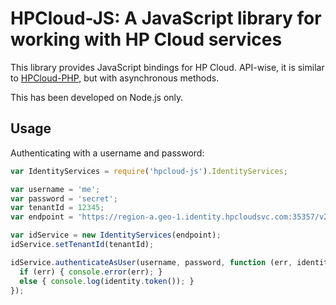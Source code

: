 # HPCloud-JS: A JavaScript library for working with HP Cloud services

This library provides JavaScript bindings for HP Cloud. API-wise, it is
similar to [HPCloud-PHP](http://hpcloud.github.io/HPCloud-PHP), but
with asynchronous methods.

This has been developed on Node.js only.

## Usage

Authenticating with a username and password:

```javascript
var IdentityServices = require('hpcloud-js').IdentityServices;

var username = 'me';
var password = 'secret';
var tenantId = 12345;
var endpoint = 'https://region-a.geo-1.identity.hpcloudsvc.com:35357/v2.0';

var idService = new IdentityServices(endpoint);
idService.setTenantId(tenantId);

idService.authenticateAsUser(username, password, function (err, identity) {
  if (err) { console.error(err); }
  else { console.log(identity.token()); }
});
```
